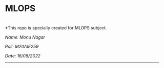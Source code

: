 # MLOPS
# #####################################################


 *This repo is specially created for MLOPS subject.

 *Name: Monu Nagar*
 
 *Roll: M20AIE259*
 
 *Date: 16/08/2022*



---------------------------------------------------------------------


